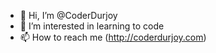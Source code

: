 - 👋 Hi, I’m @CoderDurjoy
- 👀 I’m interested in learning to code
- 📫 How to reach me (http://coderdurjoy.com)

<!---
CoderDurjoy/CoderDurjoy is a ✨ special ✨ repository because its `README.md` (this file) appears on your GitHub profile.
You can click the Preview link to take a look at your changes.
--->
